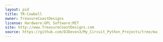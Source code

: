```yaml
---
layout: pid
title: TR-Cowbell
owner: TreasureCoastDesigns
license: Hardware:GPL Software:MIT
site: http://www.TreasureCoastDesigns.com
source: https://github.com/DJDevon3/My_Circuit_Python_Projects/tree/main/Boards/raspberrypi/Raspberry%20Pi%20Pico/TR%20Cowbell
---
```

